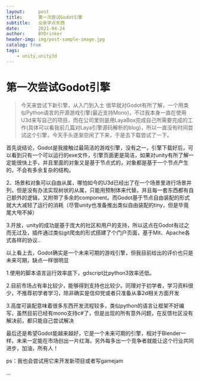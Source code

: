 ```yaml
---
layout:     post
title:      第一次尝试Godot引擎
subtitle:   业余学点东西
date:       2021-04-24
author:     BYDrinker
header-img: img/post-sample-image.jpg
catalog: true
tags:
    - unity,unity3d
---
```




# 第一次尝试Godot引擎

> 今天来尝试下新引擎，从入门到入土
  很早就对Godot有所了解，一个用类似Python语言的开源游戏引擎(最近支持Mono)，不过我本身一直在使用U3d来写自己的项目，而在公司里则是用LayaBox完成自己所需要完成的工作(具体可以看我前几篇对Laya引擎源码解析的blog)，所以一直没有时间尝试这个引擎，今天手头逐渐空闲了下来，于是去下载尝试了一下。

  首先说结论，Godot是我接触过最简洁的游戏引擎，没有之一，引擎下载好后，可以看到只有一个可以运行的exe文件，引擎页面更是简洁，如果对unity有所了解一定能很快上手，并且里面的对象又是基于节点式的，对象都是基于一个节点产生的，不会有多余复杂的结构。

2、场景和对象可以自由从属，哪怕如今的U3d已经出了在一个场景里进行场景并列，但是没有办法实现树状的从属，只能用预制体来代替。并且每一套东西都有自己额外的逻辑，又附带了多余的component。而Godot基于节点自由装配的形式就大大减轻了运行的消耗（尽管unity也准备推出类似自由装配的tiny，但是毕竟尾大甩不掉）

 3.开放，unity的成功是基于庞大的社区和用户的支持，所以这点在Godot有过之而无过及，插件通过类似git爬虫的形式搭建了个门户页面，基于Mit、Apache各式各样的协议..

以上看上去，Godot确实是一个未来可期的游戏引擎，但我目前给出的评价也只是未来可期，缺点一样很明显

1.使用的脚本语言运行效率底下，gdscript比python3效率还低。

2.目前市场占有率比较少，能够得到支持也比较少。同理对于初学者，学习资料很少，不推荐初学者学习，除非确实是信仰党或者只准备从事2d相关方面开发

3.高度可装配意味着很多东西开发流程较多，类似python的语言让框架不好编写，虽然目前已经有mono支持c#了，但是出现的所有意外问题，在反馈社区没有解决前，都只能自己尝试解决

最后还是希望Godot能越来越好，它是一个未来可期的引擎，相对于Blender一样，未来一定能在市场创出一片红海，另外每多出一个竞争者就能让这个行业共同进步，加油，所有人！

ps：我也会尝试用它来开发新项目或者写gamejam





...


​	







